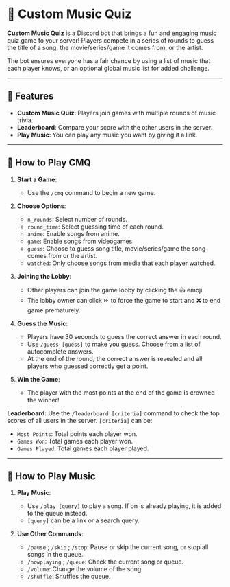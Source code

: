 # 🎵 Custom Music Quiz

**Custom Music Quiz** is a Discord bot that brings a fun and engaging music quiz game to your server! Players compete in a series of rounds to guess the title of a song, the movie/series/game it comes from, or the artist.

The bot ensures everyone has a fair chance by using a list of music that each player knows, or an optional global music list for added challenge.

---

## 🚀 Features

- **Custom Music Quiz**: Players join games with multiple rounds of music trivia.
- **Leaderboard**: Compare your score with the other users in the server.
- **Play Music**: You can play any music you want by giving it a link.

---

## 🎵 How to Play CMQ

1. **Start a Game**:
   - Use the `/cmq` command to begin a new game.

2. **Choose Options**:
   - `n_rounds`: Select number of rounds.
   - `round_time`: Select guessing time of each round.
   - `anime`: Enable songs from anime.
   - `game`: Enable songs from videogames.
   - `guess`: Choose to guess song title, movie/series/game the song comes from or the artist.
   - `watched`: Only choose songs from media that each player watched.
     
3. **Joining the Lobby**:
   -  Other players can join the game lobby by clicking the 👍 emoji.
   -  The lobby owner can click ⏩ to force the game to start and ❌ to end game prematurely.

4. **Guess the Music**:
   - Players have 30 seconds to guess the correct answer in each round.
   - Use `/guess [guess]` to make you guess. Choose from a list of autocomplete answers.
   - At the end of the round, the correct answer is revealed and all players who guessed correctly get a point.

5. **Win the Game**:
   - The player with the most points at the end of the game is crowned the winner!
     

**Leaderboard:**
Use the `/leaderboard [criteria]` command to check the top scores of all users in the server.
`[criteria]` can be:
- `Most Points`: Total points each player won.
- `Games Won`: Total games each player won.
- `Games Played`: Total games each player  played.

---

## 🎵 How to Play Music

1. **Play Music**:
   - Use `/play [query]` to play a song. If on is already playing, it is added to the queue instead.
   - `[query]` can be a link or a search query.
     
2. **Use Other Commands**:
   - `/pause` ; `/skip` ; `/stop`: Pause or skip the current song, or stop all songs in the queue.
   - `/nowplaying` ; `/queue`: Check the current song or queue.
   - `/volume`: Change the volume of the song.
   - `/shuffle`: Shuffles the queue.

